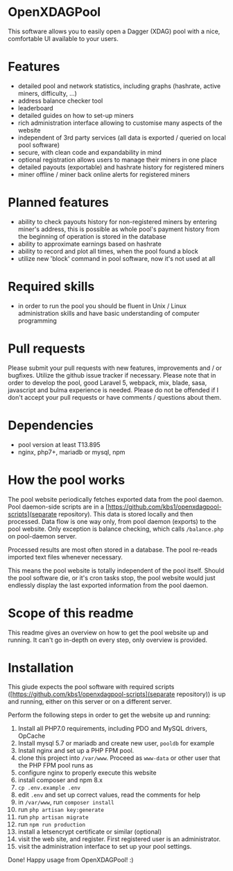 # OpenXDAGPool
This software allows you to easily open a Dagger (XDAG) pool with a nice, comfortable UI available to your users.

# Features
- detailed pool and network statistics, including graphs (hashrate, active miners, difficulty, ...)
- address balance checker tool
- leaderboard
- detailed guides on how to set-up miners
- rich administration interface allowing to customise many aspects of the website
- independent of 3rd party services (all data is exported / queried on local pool software)
- secure, with clean code and expandability in mind
- optional registration allows users to manage their miners in one place
- detailed payouts (exportable) and hashrate history for registered miners
- miner offline / miner back online alerts for registered miners

# Planned features
- ability to check payouts history for non-registered miners by entering miner's address, this is possible as whole pool's payment history from the beginning of operation is stored in the database
- ability to approximate earnings based on hashrate
- ability to record and plot all times, when the pool found a block
- utilize new 'block' command in pool software, now it's not used at all

# Required skills
- in order to run the pool you should be fluent in Unix / Linux administration skills and have basic understanding of computer programming

# Pull requests
Please submit your pull requests with new features, improvements and / or bugfixes. Utilize the github issue tracker if necessary. Please note that in order to develop the pool,
good Laravel 5, webpack, mix, blade, sasa, javascript and bulma experience is needed. Please do not be offended if I don't accept your pull requests or have comments / questions about them.

# Dependencies
- pool version at least T13.895
- nginx, php7+, mariadb or mysql, npm

# How the pool works
The pool website periodically fetches exported data from the pool daemon. Pool daemon-side scripts are in a [https://github.com/kbs1/openxdagpool-scripts](separate repository).
This data is stored locally and then processed.
Data flow is one way only, from pool daemon (exports) to the pool website. Only exception is balance checking, which calls `/balance.php` on pool-daemon server.

Processed results are most often stored in a database. The pool re-reads imported text files whenever necessary.

This means the pool website is totally independent of the pool itself. Should the pool software die, or it's cron tasks stop, the pool website would just endlessly display the last exported information
from the pool daemon.

# Scope of this readme
This readme gives an overview on how to get the pool website up and running. It can't go in-depth on every step, only overview is provided.

# Installation
This giude expects the pool software with required scripts ([https://github.com/kbs1/openxdagpool-scripts](separate repository)) is up and running, either on this server or on a different server.

Perform the following steps in order to get the website up and running:
1. Install all PHP7.0 requirements, including PDO and MySQL drivers, OpCache
2. Install mysql 5.7 or mariadb and create new user, `pooldb` for example
3. Install nginx and set up a PHP FPM pool.
4. clone this project into `/var/www`. Proceed as `www-data` or other user that the PHP FPM pool runs as
5. configure nginx to properly execute this website
6. install composer and npm 8.x
7. `cp .env.example .env`
8. edit `.env` and set up correct values, read the comments for help
9. in `/var/www`, run `composer install`
10. run `php artisan key:generate`
11. run `php artisan migrate`
12. run `npm run production`
13. install a letsencrypt certificate or similar (optional)
14. visit the web site, and register. First registered user is an administrator.
15. visit the administration interface to set up your pool settings.

Done! Happy usage from OpenXDAGPool! :)
